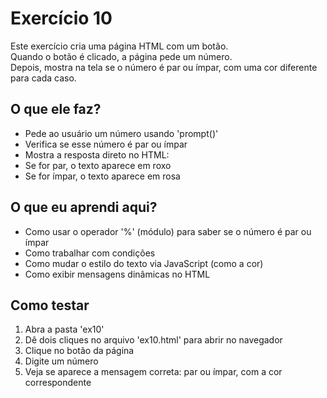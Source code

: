 # Exercício 10

Este exercício cria uma página HTML com um botão.  
Quando o botão é clicado, a página pede um número.  
Depois, mostra na tela se o número é par ou ímpar, com uma cor diferente para cada caso.

## O que ele faz?

- Pede ao usuário um número usando 'prompt()'
- Verifica se esse número é par ou ímpar
- Mostra a resposta direto no HTML:
- Se for par, o texto aparece em roxo
- Se for ímpar, o texto aparece em rosa

## O que eu aprendi aqui?

- Como usar o operador '%' (módulo) para saber se o número é par ou ímpar
- Como trabalhar com condições
- Como mudar o estilo do texto via JavaScript (como a cor)
- Como exibir mensagens dinâmicas no HTML

## Como testar

1. Abra a pasta 'ex10'
2. Dê dois cliques no arquivo 'ex10.html' para abrir no navegador
3. Clique no botão da página
4. Digite um número
5. Veja se aparece a mensagem correta: par ou ímpar, com a cor correspondente